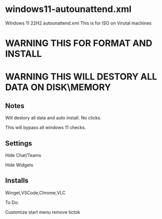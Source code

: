 # windows11-autounattend.xml
WIndows 11 22H2 autounattend.xml
This is for ISO on Virutal machines

# WARNING  THIS FOR FORMAT AND INSTALL

# WARNING THIS WILL DESTORY ALL DATA ON DISK\MEMORY


## Notes
Will destory all data and auto install.  No clicks.

This will bypass all windows 11 checks.

## Settings

Hide Chat/Teams

Hide Widgets


## Installs

Winget,VSCode,Chrome,VLC


To Do:

Customize start menu remove tictok







